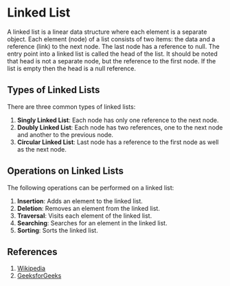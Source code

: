 # Linked List

A linked list is a linear data structure where each element is a separate object. Each element (node) of a list consists of two items: the data and a reference (link) to the next node. The last node has a reference to null. The entry point into a linked list is called the head of the list. It should be noted that head is not a separate node, but the reference to the first node. If the list is empty then the head is a null reference.

## Types of Linked Lists

There are three common types of linked lists:

1. **Singly Linked List**: Each node has only one reference to the next node.
2. **Doubly Linked List**: Each node has two references, one to the next node and another to the previous node.
3. **Circular Linked List**: Last node has a reference to the first node as well as the next node.

## Operations on Linked Lists

The following operations can be performed on a linked list:

1. **Insertion**: Adds an element to the linked list.
2. **Deletion**: Removes an element from the linked list.
3. **Traversal**: Visits each element of the linked list.
4. **Searching**: Searches for an element in the linked list.
5. **Sorting**: Sorts the linked list.

## References

1. [Wikipedia](https://en.wikipedia.org/wiki/Linked_list)
2. [GeeksforGeeks](https://www.geeksforgeeks.org/data-structures/linked-list/)
